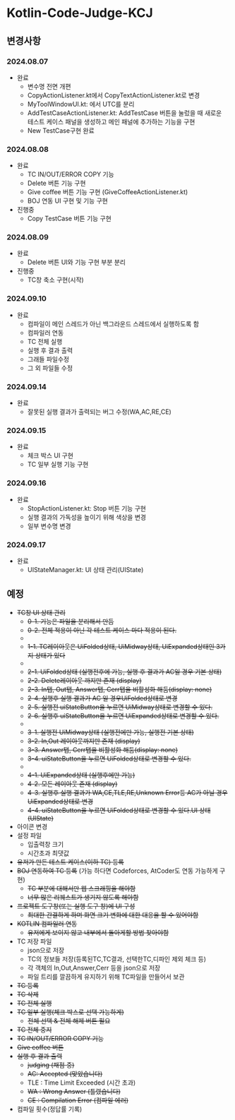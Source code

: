 # Kotlin-Code-Judge-KCJ
 
## 변경사항

### 2024.08.07
- 완료
    - 변수명 전면 개편 
    - CopyActionListener.kt에서 CopyTextActionListener.kt로 변경
    - MyToolWindowUI.kt: 에서 UTC를 분리
    - AddTestCaseActionListener.kt: AddTestCase 버튼을 눌렀을 때 새로운 테스트 케이스 패널을 생성하고 메인 패널에 추가하는 기능을 구현
    - New TestCase구현 완료

### 2024.08.08
- 완료  
    - TC IN/OUT/ERROR COPY 기능
    - Delete 버튼 기능 구현
    - Give coffee 버튼 기능 구현 (GiveCoffeeActionListener.kt)
    - BOJ 연동 UI 구현 및 기능 구현
- 진행중
    - Copy TestCase 버튼 기능 구현

### 2024.08.09
- 완료
    - Delete 버튼 UI와 기능 구현 부분 분리
- 진행중
    - TC창 축소 구현(시작)

### 2024.09.10
- 완료
    - 컴파일이 메인 스레드가 아닌 백그라운드 스레드에서 실행하도록 함
    - 컴파일러 연동
    - TC 전체 실행
    - 실행 후 결과 출력
    - 그래들 파일수정
    - 그 외 파일들 수정

### 2024.09.14
- 완료
    - 잘못된 실행 결과가 출력되는 버그 수정(WA,AC,RE,CE)

### 2024.09.15
- 완료
    - 체크 박스 UI 구현
    - TC 일부 실행 기능 구현

### 2024.09.16
- 완료
    - StopActionListener.kt: Stop 버튼 기능 구현
    - 실행 결과의 가독성을 높이기 위해 색상을 변경
    - 일부 변수명 변경

### 2024.09.17
- 완료
    - UIStateManager.kt: UI 상태 관리(UIState)

## 예정
- ~~TC창 UI 상태 관리~~
    - ~~0-1. 기능은 파일을 분리해서 만듬~~
    - ~~0-2. 전체 적용이 아닌 각 테스트 케이스 마다 적용이 된다.~~
    - 
    - ~~1-1. TC레이아웃은 UiFolded상태, UiMidway상태, UiExpanded상태인 3가지 상태가 있다~~
    - 
    - ~~2-1. UiFolded상태 (실행전후에 가능, 실행 후 결과가 AC일 경우 기본 상태)~~
    - ~~2-2. Delete레이아웃 까지만 존재 (display)~~
    - ~~2-3. In탭, Out탭, Answer탭, Cerr탭을 비활성화 해둠(display: none)~~
    - ~~2-4. 실행후 실행 결과가 AC 일 경우UiFolded상태로 변경~~
    - ~~2-5. 실행전  uiStateButton을 누르면  UiMidway상태로 변경할 수 있다.~~
    - ~~2-6. 실행후  uiStateButton을 누르면  UiExpanded상태로 변경할 수 있다.~~
    - 
    - ~~3-1. 실행전 UiMidway상태 (실행전에만 가능, 실행전 기본 상태)~~
    - ~~3-2. In,Out 레이아웃까지만 존재 (display)~~
    - ~~3-3. Answer탭, Cerr탭을 비활성화 해둠(display: none)~~
    - ~~3-4. uiStateButton을 누르면 UiFolded상태로 변경할 수 있다.~~
    - 
    - ~~4-1. UiExpanded상태 (실행후에만 가능)~~
    - ~~4-2. 모든 레이아웃 존재 (display)~~
    - ~~4-3. 실행후 실행 결과가 WA,CE,TLE,RE,Unknown Error등 AC가 아닐 경우 UiExpanded상태로 변경~~
    - ~~4-4. uiStateButton을 누르면 UiFolded상태로 변경할 수 있다.UI 상태 (UIState)~~
- 아이콘 변경
- 설정 파일
    - 입출력창 크기
    - 시간초과 최댓값
- ~~유저가 만든 테스트 케이스(이하 TC) 등록~~
- ~~BOJ 연동하여 TC 등록~~ (가능 하다면 Codeforces, AtCoder도 연동 가능하게 구현)
    - ~~TC 부분에 대해서만 웹 스크래핑을 해야함~~
    - ~~너무 많은 리퀘스트가 생기지 않도록 해야함~~
- ~~프로젝트 도구창(또는 실행 도구 창)에 UI 구성~~
    - ~~최대한 간결하게 하며 화면 크기 변화에 대한 대응을 할 수 있어야함~~
- ~~KOTLIN 컴파일러 연동~~
    - ~~유저에게 보이지 않고 내부에서 돌아게할 방법 찾아야함~~
- TC 저장 파일
    - json으로 저장
    - TC의 정보들 저장(등록된TC,TC결과, 선택한TC,디파인 제외 체크 등)
    - 각 객체의 In,Out,Answer,Cerr 등을 json으로 저장
    - 파일 트리를 깔끔하게 유지하기 위해 TC파일을 만들어서 보관
- ~~TC 등록~~
- ~~TC 삭제~~
- ~~TC 전체 실행~~
- ~~TC 일부 실행(체크 박스로 선택 가능하게)~~
    - ~~전체 선택 & 전체 해제 버튼 필요~~
- ~~TC 전체 중지~~
- ~~TC IN/OUT/ERROR COPY 기능~~
- ~~Give coffee 버튼~~
- ~~실행 후 결과 출력~~
    - ~~judging (채점 중)~~
    - ~~AC: Accepted (맞았습니다)~~
    - TLE : Time Limit Exceeded (시간 초과)
    - ~~WA : Wrong Answer (틀렸습니다)~~
    - ~~CE : Compilation Error (컴파일 에러)~~
- 컴파일 횟수(정답률 기록)